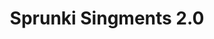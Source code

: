 ---
slug: sprunki-singments-20-2682
title: Sprunki Singments 2.0
description: "Sprunki Singments 2.0 is an exciting online game. Play for free directly in your browser!"
icon: /images/popular_mods/Sprunki Singments 2.0.png
url: https://wowtbc.net/sprunkin/sprunki-singment2/index.html
previewImage: /images/popular_mods/Sprunki Singments 2.0.png
type: popular mods

# SEO配置
seo:
  title: "Sprunki Singments 2.0 - Play Free Online Game | Fun Browser Games"
  description: "Sprunki Singments 2.0 - Play this fun online game for free in your browser. No download required!"
  ogImage: "/images/popular_mods/Sprunki Singments 2.0.png"
  keywords: "sprunki-singments-20-2682, online game, browser game, free game, popular mods game, play online"

videoUrls:
  - https://www.youtube.com/embed/example1
  - https://www.youtube.com/embed/example2

whyPlay:
  title: "Why Play Sprunki Singments 2.0?"
  items:
    - "Immersive Gameplay: Sprunki Singments 2.0 offers an engaging and immersive gaming experience that will keep you entertained for hours"
    - "Challenging Levels: Test your skills with increasingly difficult challenges and obstacles"
    - "Beautiful Graphics: Enjoy stunning visuals and smooth animations that bring the game world to life"
    - "Regular Updates: New content and features are added regularly to keep the game fresh and exciting"
    - "Free to Play: Experience all the fun without spending a penny"
    - "Community Features: Connect with other players, share strategies, and compete for high scores"
    - "Cross-Platform: Play on any device with a web browser, no downloads required"

features:
  title: "Key Features of Sprunki Singments 2.0"
  image: "/images/popular_mods/Sprunki Singments 2.0.png"
  items:
    - "Intuitive Controls: Easy to learn controls make Sprunki Singments 2.0 accessible for players of all skill levels"
    - "Multiple Game Modes: Enjoy various gameplay options that provide different challenges and experiences"
    - "Character Customization: Personalize your gaming experience with unique characters and items"
    - "Achievement System: Complete special tasks to earn rewards and recognition"
    - "Leaderboards: Compete with players worldwide and see who can achieve the highest scores"

characteristics:
  title: "Game Characteristics"
  image: "/images/popular_mods/Sprunki Singments 2.0.png"
  items:
    - "Genre: Popular mods game with elements of strategy and skill"
    - "Difficulty: Suitable for both casual gamers and those seeking a challenge"
    - "Play Time: Quick sessions or extended gameplay, depending on your preference"
    - "Art Style: Vibrant and engaging visuals that enhance the gaming experience"
    - "Sound Design: Immersive audio that complements the gameplay perfectly"

info: "Sprunki Singments 2.0 is an exciting online game that offers players a unique and engaging gaming experience. With its intuitive controls, stunning visuals, and challenging gameplay, Sprunki Singments 2.0 provides hours of entertainment for players of all ages and skill levels. Whether you're looking for a quick gaming session during a break or an extended play session, Sprunki Singments 2.0 delivers an immersive experience that will keep you coming back for more. The game features multiple levels of increasing difficulty, ensuring that players are constantly challenged as they progress. With regular updates adding new content and features, Sprunki Singments 2.0 remains fresh and exciting, providing endless entertainment options for its growing community of players."

howToPlayIntro: "Welcome to Sprunki Singments 2.0! This guide will walk you through the basics and help you master the game. Whether you're a beginner or looking to improve your skills, these tips and instructions will enhance your gaming experience."

howToPlaySteps:
  - title: "Getting Started"
    description: "Begin your Sprunki Singments 2.0 adventure by familiarizing yourself with the controls. Use your keyboard or mouse to navigate through the game interface. The tutorial will guide you through the basic mechanics and help you understand the objectives."
  - title: "Understanding the Objectives"
    description: "In Sprunki Singments 2.0, your main goal is to progress through levels by completing specific objectives. Each level presents unique challenges that require different strategies and approaches."
  - title: "Mastering the Controls"
    description: "Practice using the controls to improve your precision and reaction time. Sprunki Singments 2.0 requires quick reflexes and strategic thinking to overcome obstacles and defeat opponents."
  - title: "Utilizing Power-ups"
    description: "Collect power-ups throughout the game to enhance your abilities and overcome difficult challenges. Each power-up offers unique advantages that can be crucial for success."
  - title: "Developing Strategies"
    description: "As you progress in Sprunki Singments 2.0, develop effective strategies for different scenarios. Analyze patterns, anticipate challenges, and adapt your approach to maximize your performance."

faq:
  title: "Frequently Asked Questions about Sprunki Singments 2.0"
  items:
    - question: "Is Sprunki Singments 2.0 free to play?"
      answer: "Yes, Sprunki Singments 2.0 is completely free to play directly in your web browser. No downloads or purchases are required to enjoy the full game experience."
    - question: "Can I play Sprunki Singments 2.0 on mobile devices?"
      answer: "Yes, Sprunki Singments 2.0 is optimized for both desktop and mobile play. You can enjoy the game on any device with a web browser and internet connection."
    - question: "Are there any in-game purchases?"
      answer: "While Sprunki Singments 2.0 is free to play, there may be optional in-game purchases available for cosmetic items or additional features that don't affect core gameplay."
    - question: "How often is Sprunki Singments 2.0 updated?"
      answer: "The developers regularly update Sprunki Singments 2.0 with new content, features, and improvements based on player feedback and game performance."
    - question: "Can I play Sprunki Singments 2.0 offline?"
      answer: "Currently, Sprunki Singments 2.0 requires an internet connection to play as it's a browser-based online game."
    - question: "Is Sprunki Singments 2.0 suitable for children?"
      answer: "Yes, Sprunki Singments 2.0 is designed to be family-friendly and suitable for players of all ages."
    - question: "How do I report bugs or issues?"
      answer: "If you encounter any problems while playing Sprunki Singments 2.0, you can report them through the game's support page or contact the developers directly through their website."
    - question: "Still Have Questions?"
      answer: "If you have additional questions about Sprunki Singments 2.0 that aren't covered in this FAQ, please visit our support center or contact our customer service team for assistance."
---